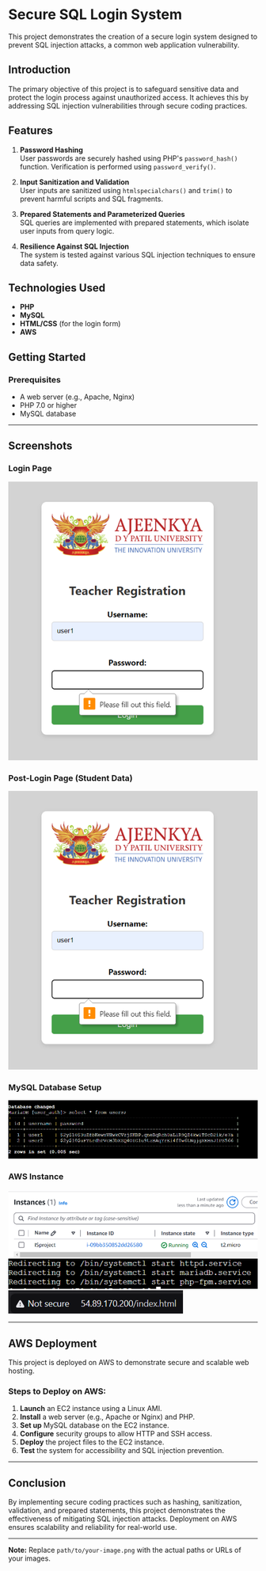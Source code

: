 # **Secure SQL Login System**

This project demonstrates the creation of a secure login system designed to prevent SQL injection attacks, a common web application vulnerability.

## **Introduction**
The primary objective of this project is to safeguard sensitive data and protect the login process against unauthorized access. It achieves this by addressing SQL injection vulnerabilities through secure coding practices.

## **Features**
1. **Password Hashing**  
   User passwords are securely hashed using PHP's `password_hash()` function. Verification is performed using `password_verify()`.

2. **Input Sanitization and Validation**  
   User inputs are sanitized using `htmlspecialchars()` and `trim()` to prevent harmful scripts and SQL fragments.

3. **Prepared Statements and Parameterized Queries**  
   SQL queries are implemented with prepared statements, which isolate user inputs from query logic.

4. **Resilience Against SQL Injection**  
   The system is tested against various SQL injection techniques to ensure data safety.

## **Technologies Used**
- **PHP**
- **MySQL**
- **HTML/CSS** (for the login form)
- **AWS**

## **Getting Started**
### **Prerequisites**
- A web server (e.g., Apache, Nginx)
- PHP 7.0 or higher
- MySQL database

---

## **Screenshots**

### **Login Page**
![Login Page](images/form.png)

### **Post-Login Page (Student Data)**
![Post-Login Page](images/form.png)

### **MySQL Database Setup**
![MySQL Database](images/db.png)

### **AWS Instance**
![AWS Instance](images/AWSinstance.png)
![Services used](images/Servicesused.png)
![Using IP to access form -AWS](images/ip_to_accesform.png)

---

## **AWS Deployment**
This project is deployed on AWS to demonstrate secure and scalable web hosting.

### **Steps to Deploy on AWS:**
1. **Launch** an EC2 instance using a Linux AMI.  
2. **Install** a web server (e.g., Apache or Nginx) and PHP.  
3. **Set up** MySQL database on the EC2 instance.  
4. **Configure** security groups to allow HTTP and SSH access.  
5. **Deploy** the project files to the EC2 instance.  
6. **Test** the system for accessibility and SQL injection prevention.

---

## **Conclusion**
By implementing secure coding practices such as hashing, sanitization, validation, and prepared statements, this project demonstrates the effectiveness of mitigating SQL injection attacks. Deployment on AWS ensures scalability and reliability for real-world use.

---

**Note:** Replace `path/to/your-image.png` with the actual paths or URLs of your images.
